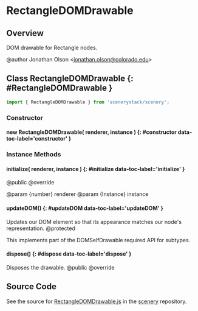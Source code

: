 # RectangleDOMDrawable

## Overview

DOM drawable for Rectangle nodes.

@author Jonathan Olson &lt;jonathan.olson@colorado.edu&gt;

## Class RectangleDOMDrawable {: #RectangleDOMDrawable }


```js
import { RectangleDOMDrawable } from 'scenerystack/scenery';
```
### Constructor

#### new RectangleDOMDrawable( renderer, instance ) {: #constructor data-toc-label='constructor' }

### Instance Methods

#### initialize( renderer, instance ) {: #initialize data-toc-label='initialize' }

@public
@override

@param {number} renderer
@param {Instance} instance

#### updateDOM() {: #updateDOM data-toc-label='updateDOM' }

Updates our DOM element so that its appearance matches our node's representation.
@protected

This implements part of the DOMSelfDrawable required API for subtypes.

#### dispose() {: #dispose data-toc-label='dispose' }

Disposes the drawable.
@public
@override



## Source Code

See the source for [RectangleDOMDrawable.js](https://github.com/phetsims/scenery/blob/main/js/display/drawables/RectangleDOMDrawable.js) in the [scenery](https://github.com/phetsims/scenery) repository.
